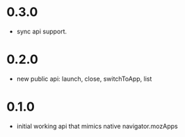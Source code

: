 # 0.3.0
  - sync api support.

# 0.2.0
  - new public api: launch, close, switchToApp, list

# 0.1.0
  - initial working api that mimics native navigator.mozApps
